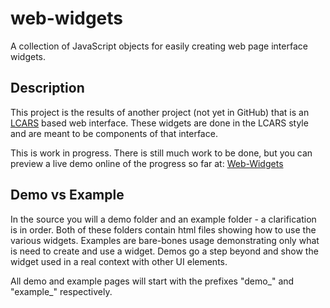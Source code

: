 # web-widgets
A collection of JavaScript objects for easily creating web page interface widgets.

## Description

This project is the results of another project (not yet in GitHub) that is an [LCARS](https://en.wikipedia.org/wiki/LCARS) based web interface. These widgets are done in the LCARS style and are meant to be components of that interface.

This is work in progress. There is still much work to be done, but you can preview a live demo online of the progress so far at: [Web-Widgets](https://www.stevenlyles.net/playground/web_widgets/)

## Demo vs Example
In the source you will a demo folder and an example folder - a clarification is in order. Both of these folders contain html files showing how to use the various widgets. Examples are bare-bones usage demonstrating only what is need to create and use a widget. Demos go a step beyond and show the widget used in a real context with other UI elements.

All demo and example pages will start with the prefixes "demo_" and "example_" respectively.